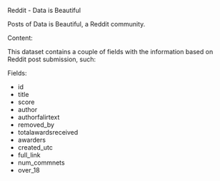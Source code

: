 Reddit - Data is Beautiful

Posts of Data is Beautiful, a Reddit community.

Content:

This dataset contains a couple of fields with the information based on Reddit post submission, such:

Fields:
- id
- title
- score
- author
- authorfalirtext
- removed_by
- totalawardsreceived
- awarders
- created_utc
- full_link
- num_commnets
- over_18

